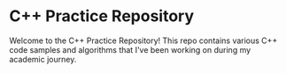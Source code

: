 # C++ Practice Repository  

Welcome to the C++ Practice Repository! This repo contains various C++ code samples and algorithms that I've been working on during my academic journey.  

